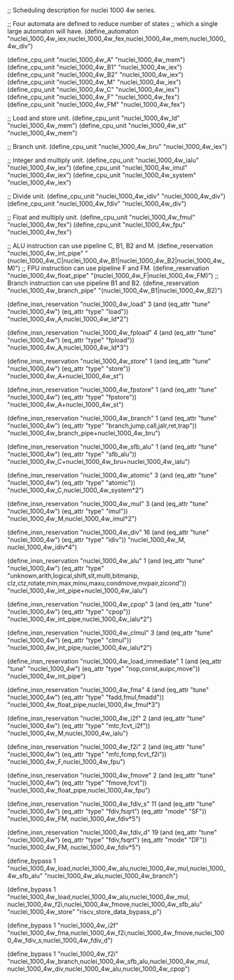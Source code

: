 ;; Scheduling description for nuclei 1000 4w series.

;; Four automata are defined to reduce number of states
;; which a single large automaton will have.
(define_automaton "nuclei_1000_4w_iex,nuclei_1000_4w_fex,nuclei_1000_4w_mem,nuclei_1000_4w_div")

(define_cpu_unit "nuclei_1000_4w_A" "nuclei_1000_4w_mem")
(define_cpu_unit "nuclei_1000_4w_B1" "nuclei_1000_4w_iex")
(define_cpu_unit "nuclei_1000_4w_B2" "nuclei_1000_4w_iex")
(define_cpu_unit "nuclei_1000_4w_M" "nuclei_1000_4w_iex")
(define_cpu_unit "nuclei_1000_4w_C" "nuclei_1000_4w_iex")
(define_cpu_unit "nuclei_1000_4w_F" "nuclei_1000_4w_fex")
(define_cpu_unit "nuclei_1000_4w_FM" "nuclei_1000_4w_fex")

;; Load and store unit.
(define_cpu_unit "nuclei_1000_4w_ld" "nuclei_1000_4w_mem")
(define_cpu_unit "nuclei_1000_4w_st" "nuclei_1000_4w_mem")

;; Branch unit.
(define_cpu_unit "nuclei_1000_4w_bru" "nuclei_1000_4w_iex")

;; Integer and multiply unit.
(define_cpu_unit "nuclei_1000_4w_ialu" "nuclei_1000_4w_iex")
(define_cpu_unit "nuclei_1000_4w_imul" "nuclei_1000_4w_iex")
(define_cpu_unit "nuclei_1000_4w_system" "nuclei_1000_4w_iex")

;; Divide unit.
(define_cpu_unit "nuclei_1000_4w_idiv" "nuclei_1000_4w_div")
(define_cpu_unit "nuclei_1000_4w_fdiv" "nuclei_1000_4w_div")

;; Float and multiply unit.
(define_cpu_unit "nuclei_1000_4w_fmul" "nuclei_1000_4w_fex")
(define_cpu_unit "nuclei_1000_4w_fpu" "nuclei_1000_4w_fex")

;; ALU instruction can use pipeline C, B1, B2 and M.
(define_reservation "nuclei_1000_4w_int_pipe" "(nuclei_1000_4w_C|nuclei_1000_4w_B1|nuclei_1000_4w_B2|nuclei_1000_4w_M)")
;; FPU instruction can use pipeline F and FM.
(define_reservation "nuclei_1000_4w_float_pipe" "(nuclei_1000_4w_F|nuclei_1000_4w_FM)")
;; Branch instruction can use pipeline B1 and B2.
(define_reservation "nuclei_1000_4w_branch_pipe" "(nuclei_1000_4w_B1|nuclei_1000_4w_B2)")

(define_insn_reservation "nuclei_1000_4w_load" 3
  (and (eq_attr "tune" "nuclei_1000_4w")
       (eq_attr "type" "load"))
  "nuclei_1000_4w_A,nuclei_1000_4w_ld*2")

(define_insn_reservation "nuclei_1000_4w_fpload" 4
  (and (eq_attr "tune" "nuclei_1000_4w")
       (eq_attr "type" "fpload"))
  "nuclei_1000_4w_A,nuclei_1000_4w_ld*3")

(define_insn_reservation "nuclei_1000_4w_store" 1
  (and (eq_attr "tune" "nuclei_1000_4w")
       (eq_attr "type" "store"))
  "nuclei_1000_4w_A+nuclei_1000_4w_st")

(define_insn_reservation "nuclei_1000_4w_fpstore" 1
  (and (eq_attr "tune" "nuclei_1000_4w")
       (eq_attr "type" "fpstore"))
  "nuclei_1000_4w_A+nuclei_1000_4w_st")

(define_insn_reservation "nuclei_1000_4w_branch" 1
  (and (eq_attr "tune" "nuclei_1000_4w")
       (eq_attr "type" "branch,jump,call,jalr,ret,trap"))
  "nuclei_1000_4w_branch_pipe+nuclei_1000_4w_bru")

(define_insn_reservation "nuclei_1000_4w_sfb_alu" 1
  (and (eq_attr "tune" "nuclei_1000_4w")
       (eq_attr "type" "sfb_alu"))
  "nuclei_1000_4w_C+nuclei_1000_4w_bru+nuclei_1000_4w_ialu")

(define_insn_reservation "nuclei_1000_4w_atomic" 3
  (and (eq_attr "tune" "nuclei_1000_4w")
       (eq_attr "type" "atomic"))
  "nuclei_1000_4w_C,nuclei_1000_4w_system*2")

(define_insn_reservation "nuclei_1000_4w_mul" 3
  (and (eq_attr "tune" "nuclei_1000_4w")
       (eq_attr "type" "imul"))
  "nuclei_1000_4w_M,nuclei_1000_4w_imul*2")

(define_insn_reservation "nuclei_1000_4w_div" 16
  (and (eq_attr "tune" "nuclei_1000_4w")
       (eq_attr "type" "idiv"))
  "nuclei_1000_4w_M, nuclei_1000_4w_idiv*4")

(define_insn_reservation "nuclei_1000_4w_alu" 1
  (and (eq_attr "tune" "nuclei_1000_4w")
       (eq_attr "type" "unknown,arith,logical,shift,slt,multi,bitmanip,\
			clz,ctz,rotate,min,max,minu,maxu,condmove,mvpair,zicond"))
  "nuclei_1000_4w_int_pipe+nuclei_1000_4w_ialu")

(define_insn_reservation "nuclei_1000_4w_cpop" 3
  (and (eq_attr "tune" "nuclei_1000_4w")
       (eq_attr "type" "cpop"))
  "nuclei_1000_4w_int_pipe,nuclei_1000_4w_ialu*2")

(define_insn_reservation "nuclei_1000_4w_clmul" 3
  (and (eq_attr "tune" "nuclei_1000_4w")
       (eq_attr "type" "clmul"))
  "nuclei_1000_4w_int_pipe,nuclei_1000_4w_ialu*2")

(define_insn_reservation "nuclei_1000_4w_load_immediate" 1
  (and (eq_attr "tune" "nuclei_1000_4w")
       (eq_attr "type" "nop,const,auipc,move"))
  "nuclei_1000_4w_int_pipe")

(define_insn_reservation "nuclei_1000_4w_fma" 4
  (and (eq_attr "tune" "nuclei_1000_4w")
       (eq_attr "type" "fadd,fmul,fmadd"))
  "nuclei_1000_4w_float_pipe,nuclei_1000_4w_fmul*3")

(define_insn_reservation "nuclei_1000_4w_i2f" 2
  (and (eq_attr "tune" "nuclei_1000_4w")
       (eq_attr "type" "mtc,fcvt_i2f"))
  "nuclei_1000_4w_M,nuclei_1000_4w_ialu")

(define_insn_reservation "nuclei_1000_4w_f2i" 2
  (and (eq_attr "tune" "nuclei_1000_4w")
       (eq_attr "type" "mfc,fcmp,fcvt_f2i"))
  "nuclei_1000_4w_F,nuclei_1000_4w_fpu")

(define_insn_reservation "nuclei_1000_4w_fmove" 2
  (and (eq_attr "tune" "nuclei_1000_4w")
       (eq_attr "type" "fmove,fcvt"))
  "nuclei_1000_4w_float_pipe,nuclei_1000_4w_fpu")

(define_insn_reservation "nuclei_1000_4w_fdiv_s" 11
  (and (eq_attr "tune" "nuclei_1000_4w")
       (eq_attr "type" "fdiv,fsqrt")
       (eq_attr "mode" "SF"))
  "nuclei_1000_4w_FM, nuclei_1000_4w_fdiv*5")

(define_insn_reservation "nuclei_1000_4w_fdiv_d" 19
  (and (eq_attr "tune" "nuclei_1000_4w")
       (eq_attr "type" "fdiv,fsqrt")
       (eq_attr "mode" "DF"))
  "nuclei_1000_4w_FM, nuclei_1000_4w_fdiv*5")

(define_bypass 1 "nuclei_1000_4w_load,nuclei_1000_4w_alu,nuclei_1000_4w_mul,nuclei_1000_4w_sfb_alu"
  "nuclei_1000_4w_alu,nuclei_1000_4w_branch")

(define_bypass 1 "nuclei_1000_4w_load,nuclei_1000_4w_alu,nuclei_1000_4w_mul,
                  nuclei_1000_4w_f2i,nuclei_1000_4w_fmove,nuclei_1000_4w_sfb_alu"
  "nuclei_1000_4w_store" "riscv_store_data_bypass_p")

(define_bypass 1 "nuclei_1000_4w_i2f"
  "nuclei_1000_4w_fma,nuclei_1000_4w_f2i,nuclei_1000_4w_fmove,nuclei_1000_4w_fdiv_s,nuclei_1000_4w_fdiv_d")

(define_bypass 1 "nuclei_1000_4w_f2i"
  "nuclei_1000_4w_branch,nuclei_1000_4w_sfb_alu,nuclei_1000_4w_mul,
   nuclei_1000_4w_div,nuclei_1000_4w_alu,nuclei_1000_4w_cpop")
